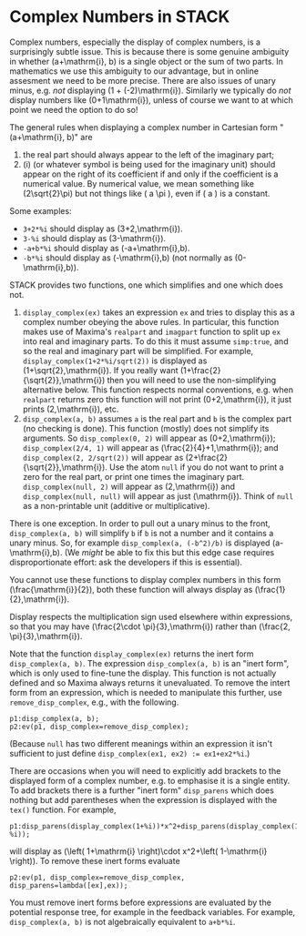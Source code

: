 # Complex Numbers in STACK

Complex numbers, especially the display of complex numbers, is a surprisingly subtle issue.   This is because there is some genuine ambiguity in whether \(a+\mathrm{i}\, b\) is a single object or the sum of two parts.  In mathematics we use this ambiguity to our advantage, but in online assesment we need to be more precise.  There are also issues of unary minus, e.g. _not_ displaying \(1 + (-2)\mathrm{i}\). Similarly we typically do _not_ display numbers like \(0+1\mathrm{i}\), unless of course we want to at which point we need the option to do so!

The general rules when displaying a complex number in Cartesian form "\(a+\mathrm{i}\, b\)" are

1. the real part should always appear to the left of the imaginary part;
2. \(i\) (or whatever symbol is being used for the imaginary unit) should appear on the right of its coefficient if and only if the coefficient is a numerical value. By numerical value, we mean something like \(2\sqrt{2}\pi\) but not things like \( a \pi \), even if \( a \) is a constant.

Some examples:

* `3+2*%i` should display as \(3+2\,\mathrm{i}\).
* `3-%i` should display as \(3-\mathrm{i}\).
* `-a+b*%i` should display as \(-a+\mathrm{i}\,b\).
* `-b*%i` should display as \(-\mathrm{i}\,b\) (not normally as \(0-\mathrm{i}\,b\)).

STACK provides two functions, one which simplifies and one which does not.

1. `display_complex(ex)` takes an expression `ex` and tries to display this as a complex number obeying the above rules.  In particular, this function makes use of Maxima's `realpart` and `imagpart` function to split up `ex` into real and imaginary parts.  To do this it must assume `simp:true`, and so the real and imaginary part will be simplified.  For example, `display_complex(1+2*%i/sqrt(2))` is displayed as \(1+\sqrt{2}\,\mathrm{i}\).  If you really want \(1+\frac{2}{\sqrt{2}}\,\mathrm{i}\) then you will need to use the non-simplifying alternative below.  This function respects normal conventions, e.g. when `realpart` returns zero this function will not print \(0+2\,\mathrm{i}\), it just prints \(2\,\mathrm{i}\), etc.  
2. `disp_complex(a, b)` assumes `a` is the real part and `b` is the complex part (no checking is done).  This function (mostly) does not simplify its arguments.  So `disp_complex(0, 2)` will appear as \(0+2\,\mathrm{i}\); `disp_complex(2/4, 1)` will appear as \(\frac{2}{4}+1\,\mathrm{i}\); and `disp_complex(2, 2/sqrt(2))` will appear as \(2+\frac{2}{\sqrt{2}}\,\mathrm{i}\).  Use the atom `null` if you do not want to print a zero for the real part, or print one times the imaginary part.  `disp_complex(null, 2)` will appear as \(2\,\mathrm{i}\) and `disp_complex(null, null)` will appear as just \(\mathrm{i}\).  Think of `null` as a non-printable unit (additive or multiplicative).

There is one exception.  In order to pull out a unary minus to the front, `disp_complex(a, b)` will simplify `b` if `b` is not a number and it contains a unary minus.  So, for example `disp_complex(a, (-b^2)/b)` is displayed \(a-\mathrm{i}\,b\).  (We _might_ be able to fix this but this edge case requires disproportionate effort: ask the developers if this is essential).

You cannot use these functions to display complex numbers in this form \(\frac{\mathrm{i}}{2}\), both these function will always display as \(\frac{1}{2}\,\mathrm{i}\).

Display respects the multiplication sign used elsewhere within expressions, so that you may have \(\frac{2\cdot \pi}{3}\,\mathrm{i}\) rather than \(\frac{2\, \pi}{3}\,\mathrm{i}\).

Note that the function `display_complex(ex)` returns the inert form `disp_complex(a, b)`.  The expression `disp_complex(a, b)` is an "inert form", which is only used to fine-tune the display.  This function is not actually defined and so Maxima always returns it unevaluated.  To remove the intert form from an expression, which is needed to manipulate this further, use `remove_disp_complex`, e.g., with the following.

    p1:disp_complex(a, b);
    p2:ev(p1, disp_complex=remove_disp_complex);

(Because `null` has two different meanings within an expression it isn't sufficient to just define `disp_complex(ex1, ex2) := ex1+ex2*%i`.)

There are occasions when you will need to explicitly add brackets to the displayed form of a complex number, e.g. to emphasise it is a single entity.  To add brackets there is a further "inert form" `disp_parens` which does nothing but add parentheses when the expression is displayed with the `tex()` function.  For example,

    p1:disp_parens(display_complex(1+%i))*x^2+disp_parens(display_complex(1-%i));

will display as \(\left( 1+\mathrm{i} \right)\cdot x^2+\left( 1-\mathrm{i} \right)\).  To remove these inert forms evaluate

    p2:ev(p1, disp_complex=remove_disp_complex, disp_parens=lambda([ex],ex));

You must remove inert forms before expressions are evaluated by the potential response tree, for example in the feedback variables.  For example, `disp_complex(a, b)` is not algebraically equivalent to `a+b*%i`.
